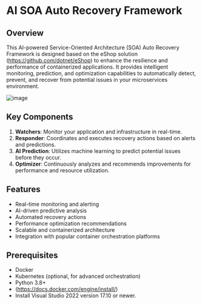# AI SOA Auto Recovery Framework

## Overview

This AI-powered Service-Oriented Architecture (SOA) Auto Recovery Framework is designed based on the eShop solution (https://github.com/dotnet/eShop) to enhance the resilience and performance of containerized applications. It provides intelligent monitoring, prediction, and optimization capabilities to automatically detect, prevent, and recover from potential issues in your microservices environment.

![image](https://github.com/MahmoudShaaban16/SOA-AI-Framework/assets/56251465/e7add1df-a6ae-4b11-866c-cfbe559528d9)


## Key Components

1. **Watchers**: Monitor your application and infrastructure in real-time.
2. **Responder**: Coordinates and executes recovery actions based on alerts and predictions.
3. **AI Prediction**: Utilizes machine learning to predict potential issues before they occur.
4. **Optimizer**: Continuously analyzes and recommends improvements for performance and resource utilization.

## Features

- Real-time monitoring and alerting
- AI-driven predictive analysis
- Automated recovery actions
- Performance optimization recommendations
- Scalable and containerized architecture
- Integration with popular container orchestration platforms

## Prerequisites

- Docker
- Kubernetes (optional, for advanced orchestration)
- Python 3.8+
- (https://docs.docker.com/engine/install/)
- Install Visual Studio 2022 version 17.10 or newer.


